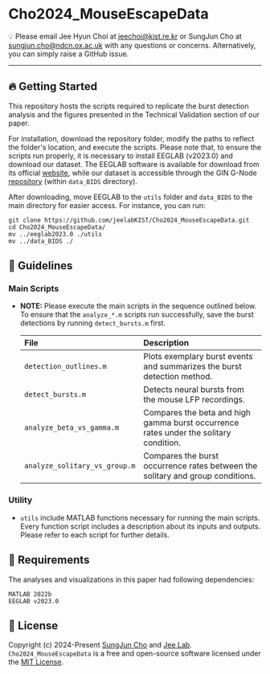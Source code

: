 # Cho2024_MouseEscapeData

💡 Please email Jee Hyun Choi at jeechoi@kist.re.kr or SungJun Cho at sungjun.cho@ndcn.ox.ac.uk with any questions or concerns. Alternatively, you can simply raise a GitHub issue.

---

## 🔥 Getting Started

This repository hosts the scripts required to replicate the burst detection analysis and the figures presented in the Technical Validation section of our paper.

For installation, download the repository folder, modify the paths to reflect the folder's location, and execute the scripts. Please note that, to ensure the scripts run properly, it is necessary to install EEGLAB (v2023.0) and download our dataset. The EEGLAB software is available for download from its official [website](https://sccn.ucsd.edu/eeglab/download.php), while our dataset is accessible through the GIN G-Node [repository](https://gin.g-node.org/JEELAB/Mouse-threat-and-escape-CBRAIN) (within `data_BIDS` directory).

After downloading, move EEGLAB to the `utils` folder and `data_BIDS` to the main directory for easier access. For instance, you can run:

```
git clone https://github.com/jeelabKIST/Cho2024_MouseEscapeData.git
cd Cho2024_MouseEscapeData/
mv ../eeglab2023.0 ./utils
mv ../data_BIDS ./
```

## 📝 Guidelines

### Main Scripts

* **NOTE:** Please execute the main scripts in the sequence outlined below. To ensure that the `analyze_*.m` scripts run successfully, save the burst detections by running `detect_bursts.m` first.

    | File                            | Description                                                                          |
    | :------------------------------ | :----------------------------------------------------------------------------------- |
    | `detection_outlines.m`          | Plots exemplary burst events and summarizes the burst detection method.               |
    | `detect_bursts.m`               | Detects neural bursts from the mouse LFP recordings.                                  |
    | `analyze_beta_vs_gamma.m`       | Compares the beta and high gamma burst occurrence rates under the solitary condition. |
    | `analyze_solitary_vs_group.m`   | Compares the burst occurrence rates between the solitary and group conditions.        |

### Utility

* `utils` include MATLAB functions necessary for running the main scripts. Every function script includes a description about its inputs and outputs. Please refer to each script for further details.

## 🎯 Requirements
The analyses and visualizations in this paper had following dependencies:

```
MATLAB 2022b
EEGLAB v2023.0
```

## 🪪 License
Copyright (c) 2024-Present [SungJun Cho](https://github.com/scho97) and [Jee Lab](https://www.jeelab.net/). `Cho2024_MouseEscapeData` is a free and open-source software licensed under the [MIT License](https://github.com/jeelabKIST/Cho2024_MouseEscapeData/blob/main/LICENSE).
